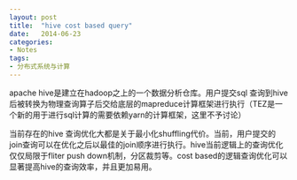 ```yaml
---
layout: post
title:  "hive cost based query"
date:   2014-06-23
categories: 
- Notes 
tags:
- 分布式系统与计算
---
```

apache hive是建立在hadoop之上的一个数据分析仓库。用户提交sql 查询到hive后被转换为物理查询算子后交给底层的mapreduce计算框架进行执行（TEZ是一个新的用于进行sql计算的需要依赖yarn的计算框架，这里不予讨论）

当前存在的hive 查询优化大都是关于最小化shuffling代价。当前，用户提交的join查询可以在优化之后以最佳的join顺序进行执行。hive当前逻辑上的查询优化仅仅局限于fliter push down机制，分区裁剪等。cost based的逻辑查询优化可以显著提高hive的查询效率，并且更加易用。

